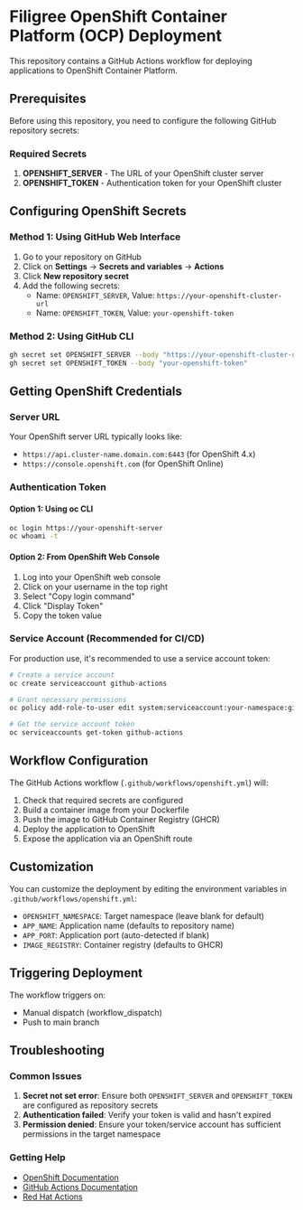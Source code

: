 # Filigree OpenShift Container Platform (OCP) Deployment

This repository contains a GitHub Actions workflow for deploying applications to OpenShift Container Platform.

## Prerequisites

Before using this repository, you need to configure the following GitHub repository secrets:

### Required Secrets

1. **OPENSHIFT_SERVER** - The URL of your OpenShift cluster server
2. **OPENSHIFT_TOKEN** - Authentication token for your OpenShift cluster

## Configuring OpenShift Secrets

### Method 1: Using GitHub Web Interface

1. Go to your repository on GitHub
2. Click on **Settings** → **Secrets and variables** → **Actions**
3. Click **New repository secret**
4. Add the following secrets:
   - Name: `OPENSHIFT_SERVER`, Value: `https://your-openshift-cluster-url`
   - Name: `OPENSHIFT_TOKEN`, Value: `your-openshift-token`

### Method 2: Using GitHub CLI

```bash
gh secret set OPENSHIFT_SERVER --body "https://your-openshift-cluster-url"
gh secret set OPENSHIFT_TOKEN --body "your-openshift-token"
```

## Getting OpenShift Credentials

### Server URL
Your OpenShift server URL typically looks like:
- `https://api.cluster-name.domain.com:6443` (for OpenShift 4.x)
- `https://console.openshift.com` (for OpenShift Online)

### Authentication Token

#### Option 1: Using oc CLI
```bash
oc login https://your-openshift-server
oc whoami -t
```

#### Option 2: From OpenShift Web Console
1. Log into your OpenShift web console
2. Click on your username in the top right
3. Select "Copy login command"
4. Click "Display Token"
5. Copy the token value

### Service Account (Recommended for CI/CD)

For production use, it's recommended to use a service account token:

```bash
# Create a service account
oc create serviceaccount github-actions

# Grant necessary permissions
oc policy add-role-to-user edit system:serviceaccount:your-namespace:github-actions

# Get the service account token
oc serviceaccounts get-token github-actions
```

## Workflow Configuration

The GitHub Actions workflow (`.github/workflows/openshift.yml`) will:

1. Check that required secrets are configured
2. Build a container image from your Dockerfile
3. Push the image to GitHub Container Registry (GHCR)
4. Deploy the application to OpenShift
5. Expose the application via an OpenShift route

## Customization

You can customize the deployment by editing the environment variables in `.github/workflows/openshift.yml`:

- `OPENSHIFT_NAMESPACE`: Target namespace (leave blank for default)
- `APP_NAME`: Application name (defaults to repository name)
- `APP_PORT`: Application port (auto-detected if blank)
- `IMAGE_REGISTRY`: Container registry (defaults to GHCR)

## Triggering Deployment

The workflow triggers on:
- Manual dispatch (workflow_dispatch)
- Push to main branch

## Troubleshooting

### Common Issues

1. **Secret not set error**: Ensure both `OPENSHIFT_SERVER` and `OPENSHIFT_TOKEN` are configured as repository secrets
2. **Authentication failed**: Verify your token is valid and hasn't expired
3. **Permission denied**: Ensure your token/service account has sufficient permissions in the target namespace

### Getting Help

- [OpenShift Documentation](https://docs.openshift.com/)
- [GitHub Actions Documentation](https://docs.github.com/en/actions)
- [Red Hat Actions](https://github.com/redhat-actions/)